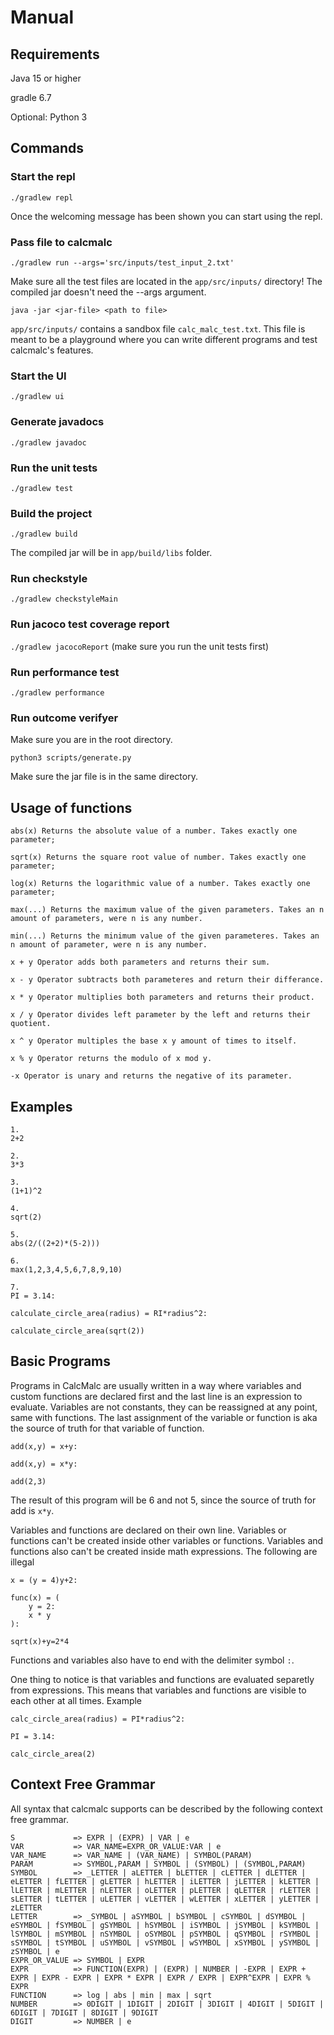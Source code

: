 
# Manual

## Requirements

Java 15 or higher

gradle 6.7

Optional: Python 3

## Commands

### Start the repl

```./gradlew repl```

Once the welcoming message has been shown you can start using the repl.

### Pass file to calcmalc

`./gradlew run --args='src/inputs/test_input_2.txt'`

Make sure all the test files are located in the `app/src/inputs/` directory!
The compiled jar doesn't need the --args argument. 

```java -jar <jar-file> <path to file>``` 

`app/src/inputs/` contains a sandbox file `calc_malc_test.txt`. This file is meant to be a playground where you can write different programs and test calcmalc's features.

### Start the UI

```./gradlew ui```

### Generate javadocs

```./gradlew javadoc```

### Run the unit tests

```./gradlew test```

### Build the project

```./gradlew build```

The compiled jar will be in `app/build/libs` folder. 

### Run checkstyle

```./gradlew checkstyleMain```

### Run jacoco test coverage report

```./gradlew jacocoReport```
(make sure you run the unit tests first)

### Run performance test

```./gradlew performance```

### Run outcome verifyer

Make sure you are in the root directory.

```python3 scripts/generate.py```

Make sure the jar file is in the same directory.

## Usage of functions

```
abs(x) Returns the absolute value of a number. Takes exactly one parameter;

sqrt(x) Returns the square root value of number. Takes exactly one parameter;

log(x) Returns the logarithmic value of a number. Takes exactly one parameter;

max(...) Returns the maximum value of the given parameters. Takes an n amount of parameters, were n is any number.

min(...) Returns the minimum value of the given parameteres. Takes an n amount of parameter, were n is any number.

x + y Operator adds both parameters and returns their sum.

x - y Operator subtracts both parameteres and return their differance.

x * y Operator multiplies both parameters and returns their product.

x / y Operator divides left parameter by the left and returns their quotient.

x ^ y Operator multiples the base x y amount of times to itself. 

x % y Operator returns the modulo of x mod y.

-x Operator is unary and returns the negative of its parameter.
```

## Examples 

```
1.
2+2

2.
3*3

3.
(1+1)^2

4.
sqrt(2)

5.
abs(2/((2+2)*(5-2)))

6.
max(1,2,3,4,5,6,7,8,9,10)

7.
PI = 3.14:

calculate_circle_area(radius) = RI*radius^2:

calculate_circle_area(sqrt(2))
```

## Basic Programs

Programs in CalcMalc are usually written in a way where variables and custom functions are declared first and the last line is an expression to evaluate.
Variables are not constants, they can be reassigned at any point, same with functions. The last assignment of the variable or function is aka the source of truth for that variable of function.

```
add(x,y) = x+y:

add(x,y) = x*y:

add(2,3)
```
The result of this program will be 6 and not 5, since the source of truth for add is `x*y`.

Variables and functions are declared on their own line. Variables or functions can't be created inside other variables or functions. Variables and functions also can't be created inside math expressions.
The following are illegal

```
x = (y = 4)y+2:

func(x) = (
    y = 2:
    x * y
):

sqrt(x)+y=2*4
```

Functions and variables also have to end with the delimiter symbol `:`.

One thing to notice is that variables and functions are evaluated separetly from expressions. This means that variables and functions are visible to each other at all times. 
Example
```
calc_circle_area(radius) = PI*radius^2:

PI = 3.14:

calc_circle_area(2)
```

## Context Free Grammar

All syntax that calcmalc supports can be described by the following context free grammar.

```
S             => EXPR | (EXPR) | VAR | e
VAR           => VAR_NAME=EXPR_OR_VALUE:VAR | e
VAR_NAME      => VAR_NAME | (VAR_NAME) | SYMBOL(PARAM)
PARAM         => SYMBOL,PARAM | SYMBOL | (SYMBOL) | (SYMBOL,PARAM)
SYMBOL        => _LETTER | aLETTER | bLETTER | cLETTER | dLETTER | eLETTER | fLETTER | gLETTER | hLETTER | iLETTER | jLETTER | kLETTER | lLETTER | mLETTER | nLETTER | oLETTER | pLETTER | qLETTER | rLETTER | sLETTER | tLETTER | uLETTER | vLETTER | wLETTER | xLETTER | yLETTER | zLETTER 
LETTER        => _SYMBOL | aSYMBOL | bSYMBOL | cSYMBOL | dSYMBOL | eSYMBOL | fSYMBOL | gSYMBOL | hSYMBOL | iSYMBOL | jSYMBOL | kSYMBOL | lSYMBOL | mSYMBOL | nSYMBOL | oSYMBOL | pSYMBOL | qSYMBOL | rSYMBOL | sSYMBOL | tSYMBOL | uSYMBOL | vSYMBOL | wSYMBOL | xSYMBOL | ySYMBOL | zSYMBOL | e
EXPR_OR_VALUE => SYMBOL | EXPR
EXPR          => FUNCTION(EXPR) | (EXPR) | NUMBER | -EXPR | EXPR + EXPR | EXPR - EXPR | EXPR * EXPR | EXPR / EXPR | EXPR^EXPR | EXPR % EXPR
FUNCTION      => log | abs | min | max | sqrt 
NUMBER        => 0DIGIT | 1DIGIT | 2DIGIT | 3DIGIT | 4DIGIT | 5DIGIT | 6DIGIT | 7DIGIT | 8DIGIT | 9DIGIT
DIGIT         => NUMBER | e
```
